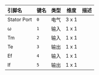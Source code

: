 <!--
DO NOT EDIT THIS FILE DIRECTLY.
This file is generated by tools/comp-docs.js.
All changes will be overwritten by regeneration.
-->

<slot class="model-pins">

| 引脚名 | 键名 | 类型 | 维度 | 描述 |
|:------ |:---- |:----:|:----:|:---- |
| Stator Port | `0` | 电气 | 3 x 1 |  |
| ω | `1` | 输入 | 1 x 1 |  |
| Tm | `2` | 输入 | 1 x 1 |  |
| Te | `3` | 输出 | 1 x 1 |  |
| Ef | `4` | 输入 | 1 x 1 |  |
| If | `5` | 输出 | 1 x 1 |  |

</slot>
